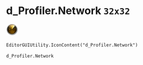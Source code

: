 # d_Profiler.Network `32x32`
<img src="/img/d_Profiler.Network.png" width=32 height=32>

``` CSharp
EditorGUIUtility.IconContent("d_Profiler.Network")
```
```
d_Profiler.Network
```
